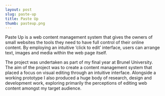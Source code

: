 ```yaml
---
layout: post
slug: paste-up
title: Paste Up
thumb: pasteup.png
---
```


Paste Up is a web content management system that gives the owners of small websites the tools they need to have full control of their online content. By employing an intuitive ‘click to edit’ interface, users can arrange text, images and media within the web page itself.

The project was undertaken as part of my final year at Brunel University. The aim of the project was to create a content management system that placed a focus on visual editing through an intuitive interface. Alongside a working prototype I also produced a huge body of research, design and development work, exploring primarily the perceptions of editing web content amongst my target audience.
